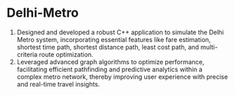 # Delhi-Metro
1) Designed and developed a robust C++ application to simulate the Delhi Metro system, incorporating essential features like fare estimation, shortest time path, shortest distance path, least cost path, and multi-criteria route optimization.
2) Leveraged advanced graph algorithms to optimize performance, facilitating efficient pathfinding and predictive analytics within a complex metro network, thereby improving user experience with precise and real-time travel insights.
